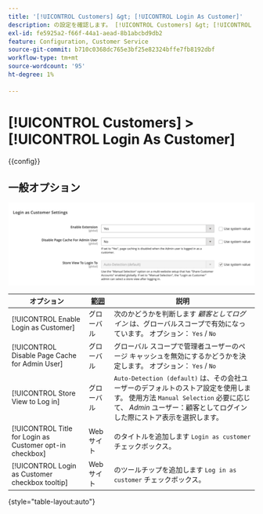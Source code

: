 ```yaml
---
title: '[!UICONTROL Customers] &gt; [!UICONTROL Login As Customer]'
description: の設定を確認します。 [!UICONTROL Customers] &gt; [!UICONTROL Login As Customer] コマース管理者のページ。
exl-id: fe5925a2-f66f-44a1-aead-8b1abcbd9db2
feature: Configuration, Customer Service
source-git-commit: b710c0368dc765e3bf25e82324bffe7fb8192dbf
workflow-type: tm+mt
source-wordcount: '95'
ht-degree: 1%

---
```


# [!UICONTROL Customers] > [!UICONTROL Login As Customer]

{{config}}

## 一般オプション

![顧客としてログイン – 一般オプション](./assets/login-as-customer.png)<!-- zoom -->

<!-- [Login As Customer - General Options](https://docs.magento.com/user-guide/customers/login-as-customer.html#enable-the-feature) -->

| オプション | [範囲](../../getting-started/websites-stores-views.md#scope-settings) | 説明 |
|-- | -- | -- |
| [!UICONTROL Enable Login as Customer] | グローバル | 次のかどうかを判断します _顧客としてログイン_ は、グローバルスコープで有効になっています。 オプション： `Yes` / `No` |
| [!UICONTROL Disable Page Cache for Admin User] | グローバル | グローバル スコープで管理者ユーザーのページ キャッシュを無効にするかどうかを決定します。 オプション： `Yes` / `No` |
| [!UICONTROL Store View to Log in] | グローバル | `Auto-Detection (default)` は、その会社ユーザーのデフォルトのストア設定を使用します。 使用方法 `Manual Selection` 必要に応じて、 _Admin_ ユーザー：顧客としてログインした際にストア表示を選択します。 |
| [!UICONTROL Title for Login as Customer opt-in checkbox] | Web サイト | のタイトルを追加します `Login as customer` チェックボックス。 |
| [!UICONTROL Login as Customer checkbox tooltip] | Web サイト | のツールチップを追加します `Log in as customer` チェックボックス。 |

{style="table-layout:auto"}
